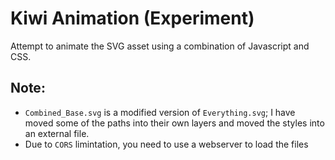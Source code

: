 # Kiwi Animation (Experiment)

Attempt to animate the SVG asset using a combination of Javascript and CSS.

## Note:
- `Combined_Base.svg` is a modified version of `Everything.svg`; I have moved some of the paths into their own layers and moved the styles into an external file.
- Due to `CORS` limintation, you need to use a webserver to load the files